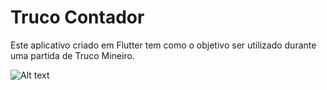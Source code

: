 # Truco Contador
 Este aplicativo criado em Flutter tem como o objetivo ser utilizado durante uma partida de Truco Mineiro.

![Alt text](/relative/path/to/7.png?raw=true "Optional Title")
